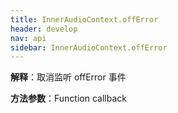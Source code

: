 ```yaml
---
title: InnerAudioContext.offError
header: develop
nav: api
sidebar: InnerAudioContext.offError
---
```




**解释**：取消监听 offError 事件

**方法参数**：Function callback

